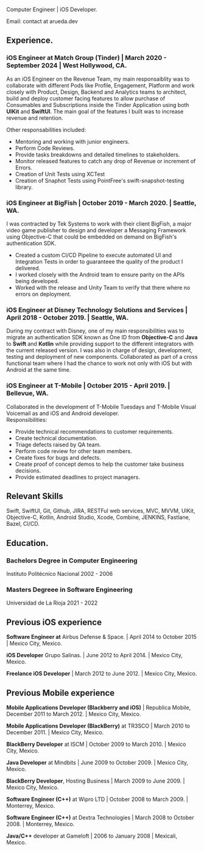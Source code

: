 Computer Engineer | iOS Developer.  

Email: contact at arueda.dev  

## Experience.
### iOS Engineer at Match Group (Tinder) | March 2020 - September 2024 | West Hollywood, CA.  

As an iOS Engineer on the Revenue Team, my main responsaiblity was to collaborate with different Pods like Profile, Engagement, Platform and work closely with Product, Design, Backend and Analytics teams to architect, build and deploy customer facing features to allow purchase of Consumables and Subscriptions inside the Tinder Application using both **UIKit** and **SwiftUI**. The main goal of the features I built was to increase revenue and retention.  

Other responsabilities included:  
- Mentoring and working with junior engineers. 
- Perform Code Reviews.
- Provide tasks breakdowns and detailed timelines to stakeholders.
- Monitor released features to catch any drop of Revenue or increment of Errors.  
- Creation of Unit Tests using XCTest
- Creation of Snaphot Tests using PointFree's swift-snapshot-testing library.

### iOS Engineer at BigFish  | October 2019 - March 2020. | Seattle, WA.    

I was contracted by Tek Systems to work with their client BigFish, a major video game publisher to design and developer a Messaging Framework using Objective-C that could be embedded on demand on BigFish's authentication SDK.  
- Created a custom CI/CD Pipeline to execute automated UI and Integration Tests in order to guaranteee the quality of the product I delivered.  
- I worked closely with the Android team to ensure parity on the APIs being developed.  
- Worked with the release and Unity Team to verify that there where no errors on deployment.  


### iOS Engineer at Disney Technology Solutions and Services | April 2018 - October 2019. | Seattle, WA.  

During my contract with Disney, one of my main responsibilities was to migrate an authentication SDK known as One ID from **Objective-C** and **Java** to **Swift** and **Kotlin** while providing support to the different integrators with the current released version.
I was also in charge of design, development, testing and deployment of new components.
Collaborated as part of a cross functional team where I had the chance to work not only with iOS but with Android at the same time.  

### iOS Engineer at T-Mobile | October 2015 - April 2019. | Bellevue, WA.  

Collaborated in the development of T-Mobile Tuesdays and T-Mobile Visual Voicemail as and iOS and Android developer.  
Responsibilities:  
- Provide technical recommendations to customer requirements.   
- Create technical documentation.  
- Triage defects raised by QA team.  
- Perform code review for other team members.  
- Create fixes for bugs and defects.  
- Create proof of concept demos to help the customer take business decisions.  
- Provide estimated deadlines to project managers.  

## Relevant Skills
Swift, SwiftUI, Git, Github, JIRA, RESTFul web services, MVC, MVVM, UIKit, Objective-C, Kotlin, Android Studio, Xcode, Combine, JENKINS, Fastlane, Bazel, CI/CD.  

## Education.  
### Bachelors Degree in Computer Engineering
Instituto Politécnico Nacional 2002 - 2006  

### Masters Degreee in Software Engineering
Universidad de La Rioja 2021 - 2022  

## Previous iOS experience 
**Software Engineer at** Airbus Defense & Space. | April 2014 to October 2015 | Mexico City, Mexico.  

**iOS Developer** Grupo Salinas. | June 2012 to April 2014. | Mexico City, Mexico.  

**Freelance iOS Developer** | March 2012 to June 2012. | Mexico City, Mexico.  

## Previous Mobile experience
**Mobile Applications Developer (Blackberry and iOS)** | Republica Mobile, December 2011 to March 2012. | Mexico City, Mexico.   

**Mobile Applications Developer (BlackBerry)** at TR3SCO | March 2010 to December 2011. | Mexico City, Mexico.  

**BlackBerry Developer** at ISCM | October 2009 to March 2010. | Mexico City, Mexico.  

**Java Developer** at Mindbits | June 2009 to October 2009. | Mexico City, Mexico.  

**BlackBerry Developer**, Hosting Business | March 2009 to June 2009. | Mexico City, Mexico.  

**Software Engineer (C++)** at Wipro LTD | October 2008 to March 2009. | Monterrey, Mexico.  

**Software Engineer (C++)** at Dextra Technologies | March 2008 to October 2008. | Monterrey, Mexico.  

**Java/C++** developer at Gameloft | 2006 to January 2008 | Mexicali, Mexico. 
